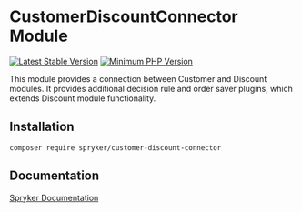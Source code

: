 # CustomerDiscountConnector Module
[![Latest Stable Version](https://poser.pugx.org/spryker/customer-discount-connector/v/stable.svg)](https://packagist.org/packages/spryker/customer-discount-connector)
[![Minimum PHP Version](https://img.shields.io/badge/php-%3E%3D%208.3-8892BF.svg)](https://php.net/)

This module provides a connection between Customer and Discount modules. It provides additional decision rule and order saver plugins, which extends Discount module functionality.

## Installation

```
composer require spryker/customer-discount-connector
```

## Documentation

[Spryker Documentation](https://docs.spryker.com)
